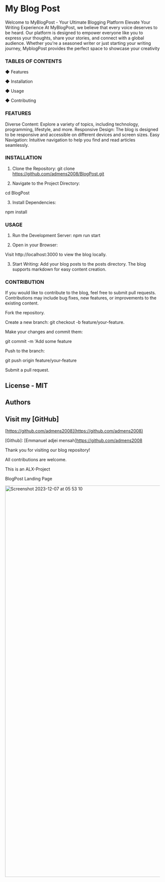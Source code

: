 # My Blog Post

Welcome to MyBlogPost - Your Ultimate Blogging Platform
Elevate Your Writing Experience
At MyBlogPost, we believe that every voice deserves to be heard. Our platform is designed to empower everyone like you to express your thoughts, share your stories, and connect with a global audience. Whether you're a seasoned writer or just starting your writing journey, MyblogPost provides the perfect space to showcase your creativity


<h3> TABLES OF CONTENTS </h3>

◆ Features

◆ Installation

◆ Usage

◆ Contributing

<h3> FEATURES </h3>

Diverse Content: Explore a variety of topics, including technology, programming, lifestyle, and more.
Responsive Design: The blog is designed to be responsive and accessible on different devices and screen sizes.
Easy Navigation: Intuitive navigation to help you find and read articles seamlessly.

<h3> INSTALLATION </h3>

1. Clone the Repository:
git clone https://github.com/admens2008/BlogPost.git

2. Navigate to the Project Directory:

 cd BlogPost 

3. Install Dependencies:

npm install

<h3> USAGE </h3>

1. Run the Development Server:
npm run start

2. Open in your Browser:

Visit http://localhost:3000 to view the blog locally.

3. Start Writing:
Add your blog posts to the posts directory. The blog supports markdown for easy content creation.

<h3> CONTRIBUTION </h3>

If you would like to contribute to the blog, feel free to submit pull requests. 
Contributions may include bug fixes, new features, or improvements to the existing content.

Fork the repository.

Create a new branch: 
git checkout -b feature/your-feature.

Make your changes and commit them: 

git commit -m 'Add some feature

Push to the branch: 

git push origin feature/your-feature

Submit a pull request.

##  License - MIT 

##  Authors 

##  Visit my [GitHub]

[https://github.com/admens2008](https://github.com/admens2008)


[Github]: [Emmanuel adjei mensah]https://github.com/admens2008


Thank you for visiting our blog repository! 

All contributions are welcome.

This is an ALX-Project 

BlogPost Landing Page

<img width="1271" alt="Screenshot 2023-12-07 at 05 53 10" src="http://web-01.admens.tech/portfolio">
